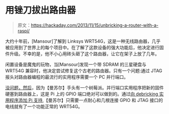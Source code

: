 # 用锉刀拔出路由器

> 原文：<https://hackaday.com/2013/11/15/unbricking-a-router-with-a-raspi/>

大约十年前，[Mansour]了解到 Linksys WRT54G，这是一种无线路由器，几乎被应用到了世界上的每个项目中。在了解了这款设备的强大功能后，他决定进行固件升级。不幸的是，他不小心用砖头砸了这个路由器，让它在架子上放了几年。

闲置设备是魔鬼的玩物，当[Mansour]发现一个带 SDRAM 的三星硬盘与 WRT54G 兼容时，他决定尝试修复这个古老的路由器。只有一个问题:通过 JTAG 报头对路由器编程的最流行的实用程序需要一个 PC 并行端口。

[没问题，然后](http://blog.oxplot.com/debrick-wrt54gl-raspberrypi/)，因为【曼苏尔】手头有一个树莓派。并行端口实用程序把新的固件硬塞到路由器上，这是 Pi 上的 GPIO 端口绝对可以做到的。通过[向 debricking 实用程序添加 Pi 支持](https://github.com/oxplot/hairydairymaid-wrt54g-pi),【曼苏尔】只需要一点耐心和几根连接 GPIO 和 JTAG 接口的电线就有了一个功能正常的 WRT54G。